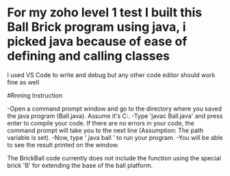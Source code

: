 # For my zoho level 1 test I built this Ball Brick program using java, i picked java because of ease of defining and calling classes
I used VS Code to write and debug but any other code editor should work fine as well

#Rnning Instruction

-Open a command prompt window and go to the directory where you saved the java program (Ball.java). Assume it's C:\.
-Type 'javac Ball.java' and press enter to compile your code. If there are no errors in your code, the command prompt will take you to the next line (Assumption: The path variable is set).
-Now, type ' java ball ' to run your program.
-You will be able to see the result printed on the window.

The BrickBall code currently does not include the function using the special brick 'B' for extending the base of the ball platform.
